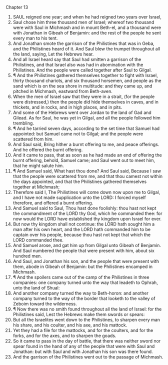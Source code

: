 

Chapter 13

1. SAUL reigned one year; and when he had reigned two years over Israel,
2. Saul chose him three thousand men of Israel; whereof two thousand were with Saul in Michmash and in mount Beth-el, and a thousand were with Jonathan in Gibeah of Benjamin: and the rest of the people he sent every man to his tent.
3. And Jonathan smote the garrison of the Philistines that was in Geba, and the Philistines heard of it.  And Saul blew the trumpet throughout all the land, saying, Let the Hebrews hear.
4. And all Israel heard say that Saul had smitten a garrison of the Philistines, and that Israel also was had in abomination with the Philistines.  And the people were called together after Saul to Gilgal.
5. ¶ And the Philistines gathered themselves together to fight with Israel, thirty thousand chariots, and six thousand horsemen, and people as the sand which is on the sea shore in multitude: and they came up, and pitched in Michmash, eastward from Beth-aven.
6. When the men of Israel saw that they were in a strait, (for the people were distressed,) then the people did hide themselves in caves, and in thickets, and in rocks, and in high places, and in pits.
7. And some of the Hebrews went over Jordan to the land of Gad and Gilead.  As for Saul, he was yet in Gilgal, and all the people followed him trembling.
8. ¶ And he tarried seven days, according to the set time that Samuel had appointed: but Samuel came not to Gilgal; and the people were scattered from him.
9. And Saul said, Bring hither a burnt offering to me, and peace offerings.  And he offered the burnt offering.
10. And it came to pass, that as soon as he had made an end of offering the burnt offering, behold, Samuel came; and Saul went out to meet him, that he might salute him.
11. ¶ And Samuel said, What hast thou done?  And Saul said, Because I saw that the people were scattered from me, and that thou camest not within the days appointed, and that the Philistines gathered themselves together at Michmash;
12. Therefore said I, The Philistines will come down now upon me to Gilgal, and I have not made supplication unto the LORD: I forced myself therefore, and offered a burnt offering.
13. And Samuel said to Saul, Thou hast done foolishly: thou hast not kept the commandment of the LORD thy God, which he commanded thee: for now would the LORD have established thy kingdom upon Israel for ever.
14. But now thy kingdom shall not continue: the LORD hath sought him a man after his own heart, and the LORD hath commanded him to be captain over his people, because thou hast not kept that which the LORD commanded thee.
15. And Samuel arose, and gat him up from Gilgal unto Gibeah of Benjamin.  And Saul numbered the people that were present with him, about six hundred men.
16. And Saul, and Jonathan his son, and the people that were present with them, abode in Gibeah of Benjamin: but the Philistines encamped in Michmash.
17. ¶ And the spoilers came out of the camp of the Philistines in three companies: one company turned unto the way that leadeth to Ophrah, unto the land of Shual:
18. And another company turned the way to Beth-horon: and another company turned to the way of the border that looketh to the valley of Zeboim toward the wilderness.
19. ¶ Now there was no smith found throughout all the land of Israel: for the Philistines said, Lest the Hebrews make them swords or spears:
20. But all the Israelites went down to the Philistines, to sharpen every man his share, and his coulter, and his axe, and his mattock.
21. Yet they had a file for the mattocks, and for the coulters, and for the forks, and for the axes, and to sharpen the goads.
22. So it came to pass in the day of battle, that there was neither sword nor spear found in the hand of any of the people that were with Saul and Jonathan: but with Saul and with Jonathan his son was there found.
23. And the garrison of the Philistines went out to the passage of Michmash.
